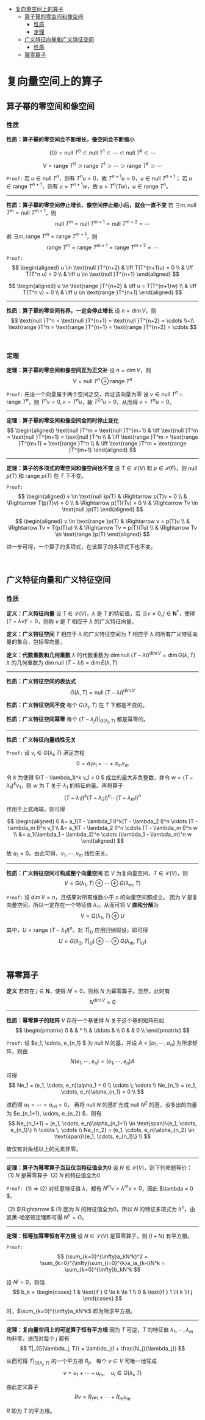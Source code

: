 <!-- TOC -->

- [复向量空间上的算子](#复向量空间上的算子)
  - [算子幂的零空间和像空间](#算子幂的零空间和像空间)
    - [性质](#性质)
    - [定理](#定理)
  - [广义特征向量和广义特征空间](#广义特征向量和广义特征空间)
    - [性质](#性质-1)
  - [幂零算子](#幂零算子)

<!-- /TOC -->






# 复向量空间上的算子
## 算子幂的零空间和像空间
### 性质
**性质：算子幂的零空间会不断增长，像空间会不断缩小**

$$\{0\} = \text{null }T^0 \subset \text{null }T^1 \subset \cdots \subset \text{null }T^k \subset \cdots $$

$$V = \text{range }T^0 \supset \text{range }T^1 \supset \cdots \supset \text{range }T^k \supset \cdots $$

$\texttt{Proof:}$
若 $u\in \text{null }T^n$，则有 $T^n u = 0$，故 $T^{n+1}u = 0$，$u\in \text{null }T^{n+1}$；
若 $u\in \text{range }T^{n+1}$，则有 $u = T^{n+1}w$，故 $u = T^n(Tw)$，$u\in \text{range }T^n$。

---

**性质：算子幂的零空间停止增长、像空间停止缩小后，就会一直不变**
若 $\exists m, \text{null }T^m = \text{null }T^{m+1}$，则 $$\text{null }T^m = \text{null }T^{m+1} = \text{null }T^{m+2} = \cdots$$

若 $\exists m, \text{range }T^m = \text{range }T^{m+1}$，则 $$\text{range }T^m = \text{range }T^{m+1} = \text{range }T^{m+2} = \cdots $$

$\texttt{Proof:}$
$$
\begin{aligned}
  u \in \text{null }T^{n+2}
  & \iff T(T^{n+1}u) = 0 \\
  & \iff T(T^n u) = 0 \\
  & \iff u \in \text{null }T^{n+1}
\end{aligned}
$$

$$
\begin{aligned}
  u \in \text{range }T^{n+2}
  & \iff u = T(T^{n+1}w) \\
  & \iff T(T^n v) = 0 \\
  & \iff u \in \text{range }T^{n+1} 
\end{aligned}
$$

---

**性质：算子幂的零空间有界，一定会停止增长**
设 $n = \dim V$，则
$$
\text{null }T^n = \text{null }T^{n+1} = \text{null }T^{n+2} = \cdots 
\\~\\
\text{range }T^n = \text{range }T^{n+1} = \text{range }T^{n+2} = \cdots 
$$

<br>

### 定理
**定理：算子幂的零空间和像空间互为正交补**
设 $n = \dim V$，则 
$$V = \text{null }T^n \oplus \text{range }T^n$$

$\texttt{Proof:}$ 先设一个向量属于两个空间之交，再证该向量为零
设 $v\in \text{null }T^n \cap \text{range }T^n$，则 $T^n v = 0, v = T^n u$，故 $T^{2n}u = 0$，从而得 $v = T^n u = 0$。

---

**定理：算子幂的零空间和像空间会同时停止变化**
$$
\begin{aligned}
  \text{null }T^m = \text{null }T^{m+1}
  & \iff \text{null }T^m = \text{null }T^{m+1} = \text{null }T^n \\
  & \iff \text{range }T^m = \text{range }T^{m+1} = \text{range }T^n \\
  & \iff \text{range }T^m = \text{range }T^{m+1}
\end{aligned}
$$

---

**定理：算子的多项式的零空间和像空间也不变**
设 $T\in \mathcal{L}(V)$ 和 $p\in \mathcal{P}(F)$，则 $\text{null }p(T)$ 和 $\text{range }p(T)$ 在 $T$ 下不变。

$\texttt{Proof:}$
$$
\begin{aligned}
  v \in \text{null }p(T) & \Rightarrow p(T)v = 0 \\
  & \Rightarrow T(p(T)v) = 0 \\
  & \Rightarrow p(T)(Tv) = 0 \\
  & \Rightarrow Tv \in \text{null }p(T)
\end{aligned}
$$

$$
\begin{aligned}
  v \in \text{range }p(T) & \Rightarrow v = p(T)u \\
  & \Rightarrow Tv = T(p(T)u) \\
  & \Rightarrow Tv = p(T)(Tu) \\
  & \Rightarrow Tv \in \text{range }p(T)
\end{aligned}
$$

进一步可得，一个算子的多项式，在该算子的多项式下也不变。











<br>

## 广义特征向量和广义特征空间
### 性质
**定义：广义特征向量**
设 $T\in \mathcal{L}(V)$，$\lambda$ 是 $T$ 的特征值，若 $\exists v\neq 0, j\in \mathbf{N}^*$，使得 $(T - \lambda v)^j = 0$，则称 $v$ 是 $T$ 相应于 $\lambda$ 的广义特征向量。

**定义：广义特征空间**
$T$ 相应于 $\lambda$ 的广义特征空间为 $T$ 相应于 $\lambda$ 的所有广义特征向量的集合，包括零向量。

**定义：代数重数和几何重数**
$\lambda$ 的代数重数为 $\dim \text{null }(T - \lambda I)^{\dim V} = \dim G(\lambda, T)$
$\lambda$ 的几何重数为 $\dim \text{null }(T - \lambda I) = \dim E(\lambda, T)$

---

**性质：广义特征空间的表达式**
$$G(\lambda, T) = \text{null }(T - \lambda I)^{\dim V}$$

**性质：广义特征空间不变**
每个 $G(\lambda_j, T)$ 在 $T$ 下都是不变的。

**性质：广义特征空间幂零**
每个 $(T - \lambda_jI)|_{G(\lambda_j, T)}$ 都是幂零的。

---

**性质：广义特征向量线性无关**

$\texttt{Proof:}$
设 $v_i \in G(\lambda_i, T)$ 满足方程 $$0 = a_1v_1 + \cdots + a_mv_m $$

令 $k$ 为使得 $(T - \lambda_1)^k v_1 = 0 $ 成立的最大非负整数，并令 $w = (T - \lambda_1)^k v_1$，则 $w$ 为 $T$ 关于 $\lambda_1$ 的特征向量。再将算子 $$(T - \lambda_1 I)^k(T - \lambda_2 I)^n \cdots (T - \lambda_m I)^n $$ 作用于上式两端，则可得

$$
\begin{aligned}
  0 &= a_1(T - \lambda_1 I)^k(T - \lambda_2 I)^n \cdots (T - \lambda_m I)^n v_1 \\
  &= a_1(T - \lambda_2 I)^n \cdots (T - \lambda_m I)^n w \\
  &= a_1(\lambda_1 - \lambda_2)^n \cdots (\lambda_1 - \lambda_m)^n w
\end{aligned}
$$

故 $a_1 = 0$。由此可得，$v_1, \cdots, v_m$ 线性无关。

---
**性质：广义特征空间可构成整个向量空间**
若 $V$ 为复向量空间，$T\in \mathcal{L}(V)$，则
$$V = G(\lambda_1, T) \oplus \cdots \oplus G(\lambda_m, T) $$

$\texttt{Proof:}$
设 $\dim V = n$，且结果对所有维数小于 $n$ 的向量空间都成立。
因为 $V$ 是复向量空间，所以一定存在一个特征值 $\lambda_1$，从而可将 $V$ **直和分解**为 $$V = G(\lambda_1, T) \oplus U $$

其中，$U = \text{range }(T - \lambda_1I)^n$。对 $T|_U$ 应用归纳假设，即可得
$$
U = G(\lambda_2, T|_U) \oplus \cdots \oplus G(\lambda_m, T|_U)
$$











<br>

## 幂零算子
**定义**
若存在 $j\in \mathbf{N}$，使得 $N^j = 0$，则称 $N$ 为幂零算子。显然，此时有 $$N^{\dim V} = 0$$

---

**性质：幂零算子的矩阵**
$V$ 存在一个基使得 $N$ 关于这个基的矩阵形如
$$
\begin{pmatrix}
  0 &  & * \\
   & \ddots &  \\
  0 &  & 0 \\
\end{pmatrix}
$$

$\texttt{Proof:}$
设 $e_1, \cdots, e_{n_1} $ 为 $\text{null }N$ 的基，并设 $A = [\alpha_1, \cdots, \alpha_n]$ 为所求矩阵，则由 $$N(e_1, \cdots, e_{n}) = (e_1, \cdots, e_n)A $$

可得
$$
Ne_1 = (e_1, \cdots, e_n)\alpha_1 = 0 \\
\cdots \; \cdots \\
Ne_{n_1} = (e_1, \cdots, e_n)\alpha_{n_1} = 0 \\
$$

进而得 $\alpha_1 = \cdots = \alpha_{n1} = 0$。
再将 $\text{null }N$ 的基扩充成 $\text{null }N^2$ 的基，设多出的向量为 $e_{n_1+1}, \cdots, e_{n_2} $，则有
$$
Ne_{n_1+1} = (e_1, \cdots, e_n)\alpha_{n_1+1} \in \text{span}\{e_1, \cdots, e_{n_1}\} \\
\cdots \; \cdots \\
Ne_{n_2} = (e_1, \cdots, e_n)\alpha_{n_2} \in \text{span}\{e_1, \cdots, e_{n_1}\} \\
$$

故仅有对角线以上的元素非零。

---

**定理：算子为幂零算子当且仅当特征值全为0**
设 $N\in \mathcal{L}(V)$，则下列命题等价：
$\pod{1}$ $N$ 是幂零算子
$\pod{2}$ $N$ 的特征值全为0

$\texttt{Proof:}$
$\pod{1}$ $\Rightarrow$$\pod{2}$ 
对任意特征值 $\lambda$，都有 $N^m v = \lambda^m v = 0$，因此 $\lambda = 0 $。

$\pod{2}$ $\Rightarrow $$\pod{1}$ 
因为 $N$ 的特征值全为0，所以 $N$ 的特征多项式为 $\lambda^n$，由凯莱-哈密顿定理即可得 $N^n = O$。

---

**定理：恒等加幂零恒有平方根**
设 $N\in \mathcal{L}(V)$ 是幂零算子，则 $(I+N)$ 有平方根。

$\texttt{Proof:}$
$$
(\sum_{k=0}^{\infty}a_kN^k)^2 = \sum_{k=0}^{\infty}\sum_{i=0}^{k}a_ia_{k-i}N^k = \sum_{k=0}^{\infty}b_kN^k
$$

设 $N^j = 0$，则当
$$
b_k = \begin{cases}
  1 & \text{if } 0 \le k \le 1 \\
  0 & \text{if } 1 \lt k \lt j
\end{cases}
$$

时，$\sum_{k=0}^{\infty}a_kN^k$ 即为所求平方根。

---

**定理：复向量空间上的可逆算子恒有平方根**
因为 $T$ 可逆，$T$ 的特征值 $\lambda_1, \cdots, \lambda_m$ 均非零，进而对每个 $j$ 都有
$$
T|_{G(\lambda_j, T)} = \lambda_j(I + \frac{N_j}{\lambda_j})
$$

从而可得 $T|_{G(\lambda_j, T)}$ 的一个平方根 $R_j$。
每个 $v\in V$ 可唯一地写成 
$$
v = u_1 + \cdots + u_m, \quad
u_i \in G(\lambda_i, T)
$$

由此定义算子 $$Rv = R_1u_1 + \cdots + R_mu_m$$

$R$ 即为 $T$ 的平方根。







